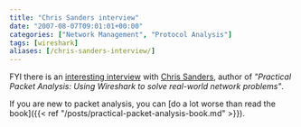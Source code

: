 ```yaml
---
title: "Chris Sanders interview"
date: "2007-08-07T09:01:01+00:00"
categories: ["Network Management", "Protocol Analysis"]
tags: [wireshark]
aliases: [/chris-sanders-interview/]
---
```


FYI there is an [interesting interview](http://searchnetworking.techtarget.com/qna/0,289202,sid7_gci1266202,00.html) with [Chris Sanders](http://www.chrissanders.org/?p=102), author of <em>"Practical Packet Analysis: Using Wireshark to solve real-world network problems"</em>.

If you are new to packet analysis, you can [do a lot worse than read the book]({{< ref "/posts/practical-packet-analysis-book.md" >}}).

